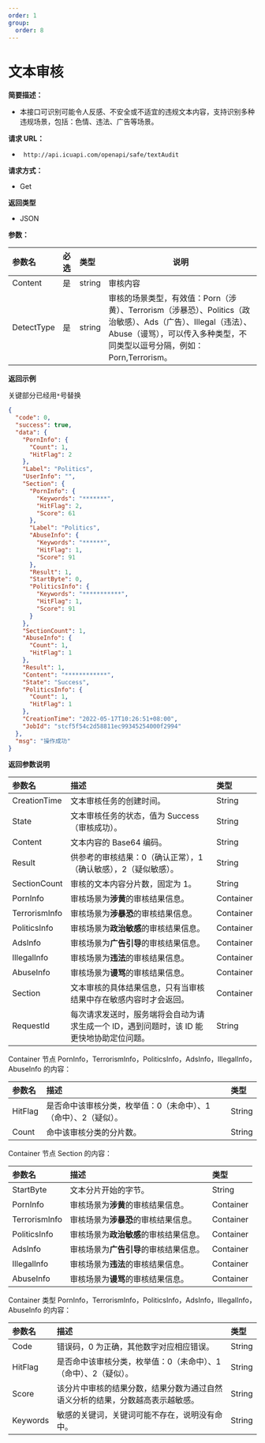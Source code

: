 ```yaml
---
order: 1
group:
  order: 8
---
```


# 文本审核

**简要描述：**

- 本接口可识别可能令人反感、不安全或不适宜的违规文本内容，支持识别多种违规场景，包括：色情、违法、广告等场景。

**请求 URL：**

- ` http://api.icuapi.com/openapi/safe/textAudit`

**请求方式：**

- Get

**返回类型**

- JSON

**参数：**

| 参数名 | 必选 | 类型 | 说明 |
| :-- | :-- | :-- | --- |
| Content | 是 | string | 审核内容 |
| DetectType | 是 | string | 审核的场景类型，有效值：Porn（涉黄）、Terrorism（涉暴恐）、Politics（政治敏感）、Ads（广告）、Illegal（违法）、Abuse（谩骂），可以传入多种类型，不同类型以逗号分隔，例如：Porn,Terrorism。 |

**返回示例**

关键部分已经用`*`号替换

```json
{
  "code": 0,
  "success": true,
  "data": {
    "PornInfo": {
      "Count": 1,
      "HitFlag": 2
    },
    "Label": "Politics",
    "UserInfo": "",
    "Section": {
      "PornInfo": {
        "Keywords": "*******",
        "HitFlag": 2,
        "Score": 61
      },
      "Label": "Politics",
      "AbuseInfo": {
        "Keywords": "******",
        "HitFlag": 1,
        "Score": 91
      },
      "Result": 1,
      "StartByte": 0,
      "PoliticsInfo": {
        "Keywords": "***********",
        "HitFlag": 1,
        "Score": 91
      }
    },
    "SectionCount": 1,
    "AbuseInfo": {
      "Count": 1,
      "HitFlag": 1
    },
    "Result": 1,
    "Content": "************",
    "State": "Success",
    "PoliticsInfo": {
      "Count": 1,
      "HitFlag": 1
    },
    "CreationTime": "2022-05-17T10:26:51+08:00",
    "JobId": "stcf5f54c2d58811ec99345254000f2994"
  },
  "msg": "操作成功"
}
```

**返回参数说明**

| 参数名 | 描述 | 类型 |
| :-- | :-- | :-- |
| CreationTime | 文本审核任务的创建时间。 | String |
| State | 文本审核任务的状态，值为 Success（审核成功）。 | String |
| Content | 文本内容的 Base64 编码。 | String |
| Result | 供参考的审核结果：0（确认正常），1（确认敏感），2（疑似敏感）。 | String |
| SectionCount | 审核的文本内容分片数，固定为 1。 | String |
| PornInfo | 审核场景为**涉黄**的审核结果信息。 | Container |
| TerrorismInfo | 审核场景为**涉暴恐**的审核结果信息。 | Container |
| PoliticsInfo | 审核场景为**政治敏感**的审核结果信息。 | Container |
| AdsInfo | 审核场景为**广告引导**的审核结果信息。 | Container |
| IllegalInfo | 审核场景为**违法**的审核结果信息。 | Container |
| AbuseInfo | 审核场景为**谩骂**的审核结果信息。 | Container |
| Section | 文本审核的具体结果信息，只有当审核结果中存在敏感内容时才会返回。 | Container |
| RequestId | 每次请求发送时，服务端将会自动为请求生成一个 ID，遇到问题时，该 ID 能更快地协助定位问题。 | String |

Container 节点 PornInfo，TerrorismInfo，PoliticsInfo，AdsInfo，IllegalInfo，AbuseInfo 的内容：

| 参数名  | 描述                                                            | 类型   |
| :------ | :-------------------------------------------------------------- | :----- |
| HitFlag | 是否命中该审核分类，枚举值：0（未命中）、1（命中）、2（疑似）。 | String |
| Count   | 命中该审核分类的分片数。                                        | String |

Container 节点 Section 的内容：

| 参数名        | 描述                                   | 类型      |
| :------------ | :------------------------------------- | :-------- |
| StartByte     | 文本分片开始的字节。                   | String    |
| PornInfo      | 审核场景为**涉黄**的审核结果信息。     | Container |
| TerrorismInfo | 审核场景为**涉暴恐**的审核结果信息。   | Container |
| PoliticsInfo  | 审核场景为**政治敏感**的审核结果信息。 | Container |
| AdsInfo       | 审核场景为**广告引导**的审核结果信息。 | Container |
| IllegalInfo   | 审核场景为**违法**的审核结果信息。     | Container |
| AbuseInfo     | 审核场景为**谩骂**的审核结果信息。     | Container |

Container 类型 PornInfo，TerrorismInfo，PoliticsInfo，AdsInfo，IllegalInfo，AbuseInfo 的内容：

| 参数名 | 描述 | 类型 |
| :-- | :-- | :-- |
| Code | 错误码，0 为正确，其他数字对应相应错误。 | String |
| HitFlag | 是否命中该审核分类，枚举值：0（未命中）、1（命中）、2（疑似）。 | String |
| Score | 该分片中审核的结果分数，结果分数为通过自然语义分析的结果，分数越高表示越敏感。 | String |
| Keywords | 敏感的关键词，关键词可能不存在，说明没有命中。 | String |
